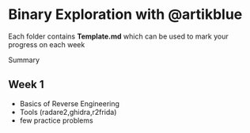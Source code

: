 # Binary Exploration with @artikblue

Each folder contains **Template.md** which can be used to mark your progress on each week

Summary
## Week 1 
 - Basics of Reverse Engineering
 - Tools (radare2,ghidra,r2frida)
 - few practice problems
